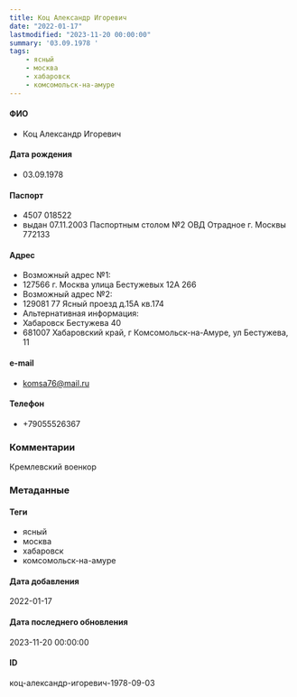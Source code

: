 ```yaml
---
title: Коц Александр Игоревич
date: "2022-01-17"
lastmodified: "2023-11-20 00:00:00"
summary: '03.09.1978 '
tags: 
    - ясный
    - москва
    - хабаровск
    - комсомольск-на-амуре
---
```

<!--# pp1-->
<!--## Фигурант-->
<!--### Личные данные-->
#### ФИО
- Коц Александр Игоревич
#### Дата рождения
- 03.09.1978
#### Паспорт
- 4507 018522
-  выдан 07.11.2003 Паспортным столом №2 ОВД Отрадное г. Москвы 772133
#### Адрес
- Возможный адрес №1:
- 127566 г. Москва улица Бестужевых 12А 266
- Возможный адрес №2:
- 129081 77 Ясный проезд д.15А кв.174
- Альтернативная информация:
- Хабаровск Бестужева 40
- 681007 Хабаровский край, г Комсомольск-на-Амуре, ул Бестужева, 11
#### e-mail
- komsa76@mail.ru
#### Телефон
- +79055526367
### Комментарии
Кремлевский военкор
### Метаданные
#### Теги
- ясный
- москва
- хабаровск
- комсомольск-на-амуре
#### Дата добавления
2022-01-17
#### Дата последнего обновления
2023-11-20 00:00:00
#### ID
коц-александр-игоревич-1978-09-03
<!--## END;-->
